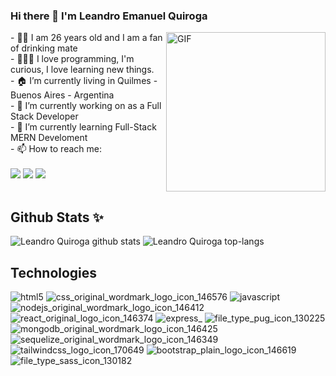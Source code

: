 ### Hi there 👋 I'm Leandro Emanuel Quiroga 
 <img align="right" width="255px" alt="GIF" src="https://i.pinimg.com/originals/e4/26/70/e426702edf874b181aced1e2fa5c6cde.gif" /> 
- 👦🏻 I am 26 years old and I am a fan of drinking mate <br />
- 👩🏻‍💻 I love programming, I'm curious, I love learning new things.<br />
- 🏠 I’m currently living in Quilmes - Buenos Aires - Argentina <br />
- 🔭 I’m currently working on as a Full Stack Developer <br />
- 🌱 I’m currently learning Full-Stack MERN Develoment <br />
- 📫 How to reach me: 
<br />
<br /> 

<div align="rigth">
  <a href="mailto:leandroquiroga9514@gmail.com"><img src="https://img.shields.io/badge/e‑mail-D14836.svg?style=for-the-badge&logo=GMail&logoColor=white" /></a>
  <a href="https://www.linkedin.com/in/leanquiroga95/"><img src="https://img.shields.io/badge/linkedin-0077B5.svg?style=for-the-badge&logo=linkedin&logoColor=white" /></a>
  <a href="https://github.com/leandroquiroga"><img src="https://img.shields.io/badge/-Github-181717?style=flat-square&logo=GitHub&logoColor=white" /></a>
</div>

<br/> 

## Github Stats ✨
![Leandro Quiroga github stats](https://github-readme-stats.vercel.app/api?username=leandroquiroga&show_icons=true&theme=tokyonight)
![Leandro Quiroga top-langs](https://github-readme-stats.vercel.app/api/top-langs/?username=leandroquiroga&layout=compact)

## Technologies
  ![html5](https://user-images.githubusercontent.com/80013958/146462868-93b24807-bba3-4197-b517-533dd46458c9.png)
  ![css_original_wordmark_logo_icon_146576](https://user-images.githubusercontent.com/80013958/146462864-f2788443-5872-4c21-bd41-5bbb174eb218.png)
  ![javascript](https://user-images.githubusercontent.com/80013958/146462871-38830f2f-1828-451c-af96-fe18fc301c18.png)
  ![nodejs_original_wordmark_logo_icon_146412](https://user-images.githubusercontent.com/80013958/146462874-8de3d961-2c13-4859-81d7-2001fff32c3d.png)
  ![react_original_logo_icon_146374](https://user-images.githubusercontent.com/80013958/146462875-9b08ef57-403f-44c1-9e61-a90e64472189.png)
  ![express_](https://user-images.githubusercontent.com/80013958/146462866-9300ef8e-ec31-4b1d-a71c-efb3e041d8ec.png)
  ![file_type_pug_icon_130225](https://user-images.githubusercontent.com/80013958/146462867-e3a94707-956a-4054-9978-4936aa66583e.png)
  ![mongodb_original_wordmark_logo_icon_146425](https://user-images.githubusercontent.com/80013958/146462873-020163fb-23d7-47bb-b962-69ff662e6d4b.png)
  ![sequelize_original_wordmark_logo_icon_146349](https://user-images.githubusercontent.com/80013958/146462879-c7a42257-1ea0-44bd-a301-f3d98a304d96.png)
  ![tailwindcss_logo_icon_170649](https://user-images.githubusercontent.com/80013958/146462876-eb594c26-b8e4-4474-bbd0-ae6f2b061e90.png)
  ![bootstrap_plain_logo_icon_146619](https://user-images.githubusercontent.com/80013958/146462862-46f0c517-f7d6-4bc1-a403-82c814cc3c00.png)
  ![file_type_sass_icon_130182](https://user-images.githubusercontent.com/80013958/146463771-03d2cb47-88a8-45f3-bec3-c1474a9925e8.png)
